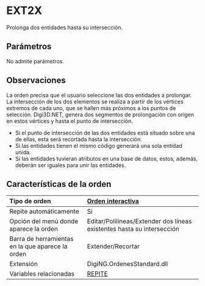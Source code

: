# EXT2X

Prolonga dos entidades hasta su intersección.

## Parámetros

No admite parámetros.

## Observaciones

La orden precisa que el usuario seleccione las dos entidades a prolongar. La intersección de los dos elementos se realiza a partir de los vértices extremos de cada uno, que se hallen más próximos a los puntos de selección. Digi3D.NET, genera dos segmentos de prolongación con origen en estos vértices y hasta el punto de intersección.

* Si el punto de intersección de las dos entidades está situado sobre una de ellas, esta será recortada hasta la intersección.
* Si las entidades tienen el mismo código generará una sola entidad unida.
* Si las entidades tuvieran atributos en una base de datos, estos, además, deberán ser iguales para unir las entidades.

## Características de la orden

| Tipo de orden | [Orden interactiva](ext2x.md) |
| :--- | :--- |
| Repite automáticamente | Si |
| Opción del menú donde aparece la orden | Editar/Polilíneas/Extender dos líneas existentes hasta su intersección |
| Barra de herramientas en la que aparece la orden | Extender/Recortar |
| Extensión | DigiNG.OrdenesStandard.dll |
| Variables relacionadas | [REPITE](/digi3d-net/referencia/ventana-de-dibujo/ordenes/e/REPITE.html) |

